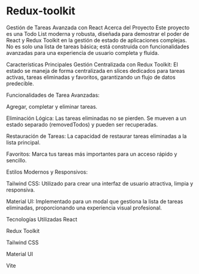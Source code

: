 # Redux-toolkit

Gestión de Tareas Avanzada con React
Acerca del Proyecto
Este proyecto es una Todo List moderna y robusta, diseñada para demostrar el poder de React y Redux Toolkit en la gestión de estado de aplicaciones complejas. No es solo una lista de tareas básica; está construida con funcionalidades avanzadas para una experiencia de usuario completa y fluida.

Características Principales
Gestión Centralizada con Redux Toolkit: El estado se maneja de forma centralizada en slices dedicados para tareas activas, tareas eliminadas y favoritos, garantizando un flujo de datos predecible.

Funcionalidades de Tarea Avanzadas:

Agregar, completar y eliminar tareas.

Eliminación Lógica: Las tareas eliminadas no se pierden. Se mueven a un estado separado (removedTodos) y pueden ser recuperadas.

Restauración de Tareas: La capacidad de restaurar tareas eliminadas a la lista principal.

Favoritos: Marca tus tareas más importantes para un acceso rápido y sencillo.

Estilos Modernos y Responsivos:

Tailwind CSS: Utilizado para crear una interfaz de usuario atractiva, limpia y responsiva.

Material UI: Implementado para un modal que gestiona la lista de tareas eliminadas, proporcionando una experiencia visual profesional.

Tecnologías Utilizadas
React

Redux Toolkit

Tailwind CSS

Material UI

Vite


